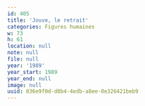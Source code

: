 ```yaml
---
id: 405
title: 'Jouve, le retrait'
categories: Figures humaines
w: 73
h: 61
location: null
note: null
file: null
year: '1989'
year_start: 1989
year_end: null
image: null
uuid: 036e9f0d-d0b4-4edb-a8ee-0e326421beb9
---
```


